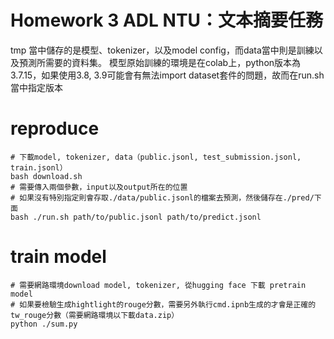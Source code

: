 # Homework 3 ADL NTU：文本摘要任務
tmp 當中儲存的是模型、tokenizer，以及model config，而data當中則是訓練以及預測所需要的資料集。
模型原始訓練的環境是在colab上，python版本為3.7.15，如果使用3.8, 3.9可能會有無法import dataset套件的問題，故而在run.sh當中指定版本

# reproduce
```shell
# 下載model, tokenizer, data（public.jsonl, test_submission.jsonl, train.jsonl）
bash download.sh
# 需要傳入兩個參數，input以及output所在的位置
# 如果沒有特別指定則會存取./data/public.jsonl的檔案去預測，然後儲存在./pred/下面
bash ./run.sh path/to/public.jsonl path/to/predict.jsonl
```

# train model
```shell
# 需要網路環境download model, tokenizer, 從hugging face 下載 pretrain model
# 如果要檢驗生成hightlight的rouge分數，需要另外執行cmd.ipnb生成的才會是正確的tw_rouge分數（需要網路環境以下載data.zip）
python ./sum.py
```

